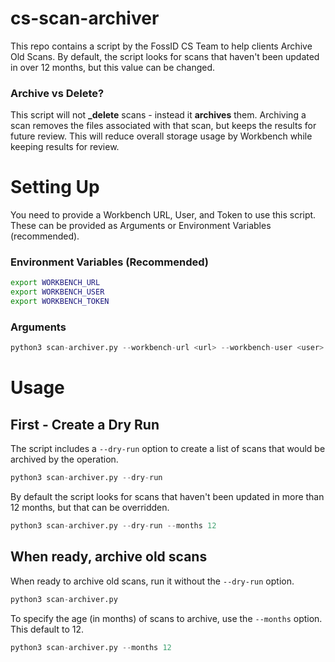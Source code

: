# cs-scan-archiver
This repo contains a script by the FossID CS Team to help clients Archive Old Scans. 
By default, the script looks for scans that haven't been updated in over 12 months, but this value can be changed.

### Archive vs Delete?
This script will not **_delete** scans - instead it **archives** them. Archiving a scan removes the files associated with that scan, but keeps the results for future review. This will reduce overall storage usage by Workbench while keeping results for review.

# Setting Up
You need to provide a Workbench URL, User, and Token to use this script. 
These can be provided as Arguments or Environment Variables (recommended). 

### Environment Variables (Recommended)
``` sh
export WORKBENCH_URL
export WORKBENCH_USER
export WORKBENCH_TOKEN
```

### Arguments
``` python
python3 scan-archiver.py --workbench-url <url> --workbench-user <user> --workbench-token <token>
```

# Usage

## First - Create a Dry Run
The script includes a `--dry-run` option to create a list of scans that would be archived by the operation.

``` python
python3 scan-archiver.py --dry-run
```

By default the script looks for scans that haven't been updated in more than 12 months, but that can be overridden.
``` python
python3 scan-archiver.py --dry-run --months 12
```

## When ready, archive old scans
When ready to archive old scans, run it without the `--dry-run` option. 

``` python
python3 scan-archiver.py
```

To specify the age (in months) of scans to archive, use the `--months` option. This default to 12.

``` python
python3 scan-archiver.py --months 12
```
